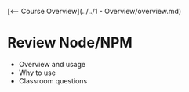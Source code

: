 [<-- Course Overview](../../1 - Overview/overview.md)
# Review Node/NPM
* Overview and usage
* Why to use
* Classroom questions